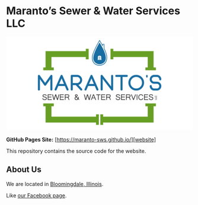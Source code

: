 # Maranto’s Sewer & Water Services LLC

![Logo][logo]

**GitHub Pages Site:** [https://maranto-sws.github.io/][website]

This repository contains the source code for the website.

## About Us

We are located in [Bloomingdale, Illinois](https://en.wikipedia.org/wiki/Bloomingdale,_Illinois).

Like [our Facebook page][facebook].

[logo]: /src/assets/logo_on_white_4096x2048.jpg
[website]: https://maranto-sws.github.io/
[facebook]: https://www.facebook.com/Marantos-Sewer-Water-Services-LLC-657508358034475/
